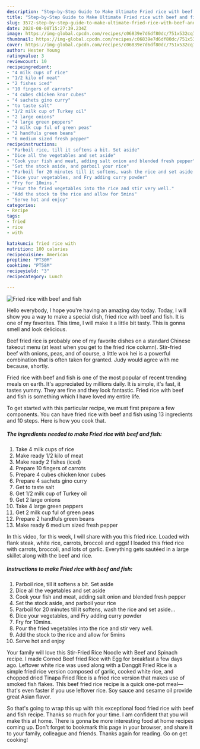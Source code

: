 ```yaml
---
description: "Step-by-Step Guide to Make Ultimate Fried rice with beef and fish"
title: "Step-by-Step Guide to Make Ultimate Fried rice with beef and fish"
slug: 3572-step-by-step-guide-to-make-ultimate-fried-rice-with-beef-and-fish
date: 2020-08-08T15:27:39.234Z
image: https://img-global.cpcdn.com/recipes/c06839e7d6df80dc/751x532cq70/fried-rice-with-beef-and-fish-recipe-main-photo.jpg
thumbnail: https://img-global.cpcdn.com/recipes/c06839e7d6df80dc/751x532cq70/fried-rice-with-beef-and-fish-recipe-main-photo.jpg
cover: https://img-global.cpcdn.com/recipes/c06839e7d6df80dc/751x532cq70/fried-rice-with-beef-and-fish-recipe-main-photo.jpg
author: Hester Young
ratingvalue: 3
reviewcount: 10
recipeingredient:
- "4 milk cups of rice"
- "1/2 kilo of meat"
- "2 fishes iced"
- "10 fingers of carrots"
- "4 cubes chicken knor cubes"
- "4 sachets gino curry"
- "to taste salt"
- "1/2 milk cup of Turkey oil"
- "2 large onions"
- "4 large green peppers"
- "2 milk cup ful of green peas"
- "2 handfuls green beans"
- "6 medium sized fresh pepper"
recipeinstructions:
- "Parboil rice, till it softens a bit. Set aside"
- "Dice all the vegetables and set aside"
- "Cook your fish and meat, adding salt onion and blended fresh pepper"
- "Set the stock aside, and parboil your rice"
- "Parboil for 20 minutes till it softens, wash the rice and set aside..."
- "Dice your vegetables, and Fry adding curry powder"
- "Fry for 10mins."
- "Pour the fried vegetables into the rice and stir very well."
- "Add the stock to the rice and allow for 5mins"
- "Serve hot and enjoy"
categories:
- Recipe
tags:
- fried
- rice
- with

katakunci: fried rice with 
nutrition: 100 calories
recipecuisine: American
preptime: "PT30M"
cooktime: "PT58M"
recipeyield: "3"
recipecategory: Lunch

---
```



![Fried rice with beef and fish](https://img-global.cpcdn.com/recipes/c06839e7d6df80dc/751x532cq70/fried-rice-with-beef-and-fish-recipe-main-photo.jpg)

Hello everybody, I hope you're having an amazing day today. Today, I will show you a way to make a special dish, fried rice with beef and fish. It is one of my favorites. This time, I will make it a little bit tasty. This is gonna smell and look delicious.

Beef fried rice is probably one of my favorite dishes on a standard Chinese takeout menu (at least when you get to the fried rice column). Stir-fried beef with onions, peas, and of course, a little wok hei is a powerful combination that is often taken for granted. Judy would agree with me because, shortly.

Fried rice with beef and fish is one of the most popular of recent trending meals on earth. It's appreciated by millions daily. It is simple, it's fast, it tastes yummy. They are fine and they look fantastic. Fried rice with beef and fish is something which I have loved my entire life.


To get started with this particular recipe, we must first prepare a few components. You can have fried rice with beef and fish using 13 ingredients and 10 steps. Here is how you cook that.

<!--inarticleads1-->

##### The ingredients needed to make Fried rice with beef and fish:

1. Take 4 milk cups of rice
1. Make ready 1/2 kilo of meat
1. Make ready 2 fishes (iced)
1. Prepare 10 fingers of carrots
1. Prepare 4 cubes chicken knor cubes
1. Prepare 4 sachets gino curry
1. Get to taste salt
1. Get 1/2 milk cup of Turkey oil
1. Get 2 large onions
1. Take 4 large green peppers
1. Get 2 milk cup ful of green peas
1. Prepare 2 handfuls green beans
1. Make ready 6 medium sized fresh pepper


In this video, for this week, I will share with you this fried rice. Loaded with flank steak, white rice, carrots, broccoli and eggs! I loaded this fried rice with carrots, broccoli, and lots of garlic. Everything gets sautéed in a large skillet along with the beef and rice. 

<!--inarticleads2-->

##### Instructions to make Fried rice with beef and fish:

1. Parboil rice, till it softens a bit. Set aside
1. Dice all the vegetables and set aside
1. Cook your fish and meat, adding salt onion and blended fresh pepper
1. Set the stock aside, and parboil your rice
1. Parboil for 20 minutes till it softens, wash the rice and set aside...
1. Dice your vegetables, and Fry adding curry powder
1. Fry for 10mins.
1. Pour the fried vegetables into the rice and stir very well.
1. Add the stock to the rice and allow for 5mins
1. Serve hot and enjoy


Your family will love this Stir-Fried Rice Noodle with Beef and Spinach recipe. I made Corned Beef fried Rice with Egg for breakfast a few days ago. Leftover white rice was used along with a Danggit Fried Rice is a simple fried rice version composed of garlic, cooked white rice, and chopped dried Tinapa Fried Rice is a fried rice version that makes use of smoked fish flakes. This beef fried rice recipe is a quick one-pot meal—that&#39;s even faster if you use leftover rice. Soy sauce and sesame oil provide great Asian flavor. 

So that's going to wrap this up with this exceptional food fried rice with beef and fish recipe. Thanks so much for your time. I am confident that you will make this at home. There is gonna be more interesting food at home recipes coming up. Don't forget to bookmark this page in your browser, and share it to your family, colleague and friends. Thanks again for reading. Go on get cooking!
